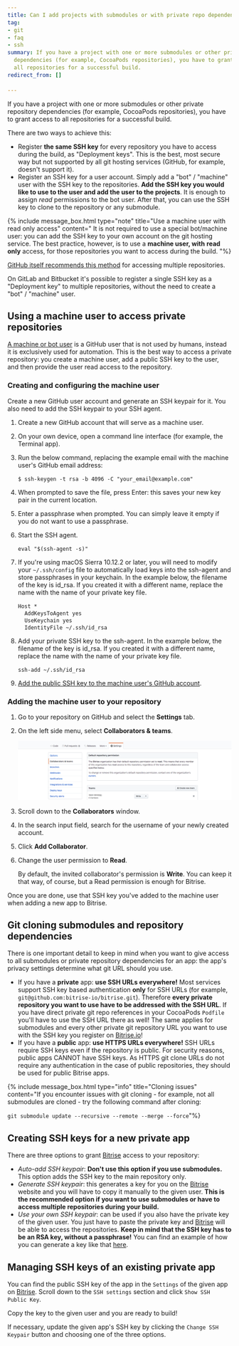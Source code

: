 ```yaml
---
title: Can I add projects with submodules or with private repo dependencies?
tag:
- git
- faq
- ssh
summary: If you have a project with one or more submodules or other private repository
  dependencies (for example, CocoaPods repositories), you have to grant access to
  all repositories for a successful build.
redirect_from: []

---
```

If you have a project with one or more submodules or other private repository dependencies (for example, CocoaPods repositories), you have to grant access to all repositories for a successful build.

There are two ways to achieve this:

* Register **the same SSH key** for every repository you have to access during the build,
  as "Deployment keys". This is the best, most secure way but not supported by all git hosting services (GitHub, for example, doesn't support it).
* Register an SSH key for a user account. Simply add a "bot" / "machine" user with the SSH key to the repositories. **Add the SSH key you would like to use to the user and add the user to the projects**. It is enough to assign _read_ permissions to the bot user. After that, you can use the SSH key to clone to the repository or any submodule.

{% include message_box.html type="note" title="Use a machine user with read only access" content=" It is not required to use a special bot/machine user: you can add the SSH key to your own account on the git hosting service. The best practice, however, is to use a **machine user, with** **read only** access, for those repositories you want to access during the build. "%}

[GitHub itself recommends this method](https://developer.github.com/v3/guides/managing-deploy-keys/#machine-users) for accessing multiple repositories.

On GitLab and Bitbucket it's possible to register a single SSH key
as a "Deployment key" to multiple repositories, without the need to create a "bot" / "machine" user.

## Using a machine user to access private repositories

[A machine or bot user](https://developer.github.com/v3/guides/managing-deploy-keys/#machine-users) is a GitHub user that is not used by humans, instead it is exclusively used for automation. This is the best way to access a private repository: you create a machine user, add a public SSH key to the user, and then provide the user read access to the repository.

### Creating and configuring the machine user

Create a new GitHub user account and generate an SSH keypair for it. You also need to add the SSH keypair to your SSH agent.

1. Create a new GitHub account that will serve as a machine user.
2. On your own device, open a command line interface (for example, the Terminal app).
3. Run the below command, replacing the example email with the machine user's GitHub email address:

       $ ssh-keygen -t rsa -b 4096 -C "your_email@example.com"
4. When prompted to save the file, press Enter: this saves your new key pair in the current location.
5. Enter a passphrase when prompted.
   You can simply leave it empty if you do not want to use a passphrase.
6. Start the SSH agent.

       eval "$(ssh-agent -s)"
7. If you're using macOS Sierra 10.12.2 or later, you will need to modify your `~/.ssh/config` file to automatically load keys into the ssh-agent and store passphrases in your keychain.
   In the example below, the filename of the key is id_rsa. If you created it with a different name, replace the name with the name of your private key file.

       Host *
         AddKeysToAgent yes
         UseKeychain yes
         IdentityFile ~/.ssh/id_rsa
8. Add your private SSH key to the ssh-agent.
   In the example below, the filename of the key is id_rsa. If you created it with a different name, replace the name with the name of your private key file.

       ssh-add ~/.ssh/id_rsa
9. [Add the public SSH key to the machine user's GitHub account](https://help.github.com/en/articles/adding-a-new-ssh-key-to-your-github-account). 

### Adding the machine user to your repository

1. Go to your repository on GitHub and select the **Settings** tab.
2. On the left side menu, select **Collaborators & teams**.

   ![](/img/Collaborators.png)
3. Scroll down to the **Collaborators** window.
4. In the search input field, search for the username of your newly created account.
5. Click **Add Collaborator**.
6. Change the user permission to **Read**.

   By default, the invited collaborator's permission is **Write**. You can keep it that way, of course, but a Read permission is enough for Bitrise.

Once you are done, use that SSH key you've added to the machine user when adding a new app to Bitrise. 

## Git cloning submodules and repository dependencies

There is one important detail to keep in mind when you want to give access to all submodules or private repository dependencies for an app: the app's privacy settings determine what git URL should you use.

* If you have a **private** app: **use SSH URLs everywhere!** Most services support SSH key based authentication **only** for SSH URLs
  (for example, `git@github.com:bitrise-io/bitrise.git`).
  Therefore **every private repository you want to use have to be addressed with the SSH URL**.
  If you have direct private git repo references in your CocoaPods `Podfile` you'll have to
  use the SSH URL there as well! The same applies for submodules and every other private
  git repository URL you want to use with the SSH key you register on [Bitrise.io](https://www.bitrise.io/)!
* If you have a **public** app: **use HTTPS URLs everywhere!** SSH URLs require SSH keys even if the repository is public. For security reasons, public apps CANNOT have SSH keys. As HTTPS git clone URLs do not require any authentication in the case of public repositories, they should be used for public Bitrise apps.

{% include message_box.html type="info" title="Cloning issues" content="If you encounter issues with git cloning - for example, not all submodules are cloned - try the following command after cloning:

`git submodule update --recursive --remote --merge --force`"%}

## Creating SSH keys for a new private app

There are three options to grant [Bitrise](https://www.bitrise.io) access to your repository:

* _Auto-add SSH keypair_: **Don't use this option if you use submodules.**
  This option adds the SSH key to the main repository only.
* _Generate SSH keypair_: this generates a key for you on the [Bitrise](https://www.bitrise.io) website and you will have to copy it manually to the given user.
  **This is the recommended option if you want to use submodules or have to access multiple repositories during your build.**
* _Use your own SSH keypair_: can be used if you also have the private key of the given user.
  You just have to paste the private key and [Bitrise](https://www.bitrise.io) will be able to access the repositories.
  **Keep in mind that the SSH key has to be an RSA key, without a passphrase!**
  You can find an example of how you can generate a key like that [here](/faq/how-to-generate-ssh-keypair/).

## Managing SSH keys of an existing private app

You can find the public SSH key of the app in the `Settings` of the given
app on [Bitrise](https://www.bitrise.io). Scroll down to the `SSH settings` section
and click `Show SSH Public Key`.

Copy the key to the given user and you are ready to build!

If necessary, update the given app's SSH key by clicking the `Change SSH Keypair` button and choosing one of the three options.